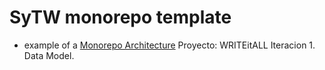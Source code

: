 # SyTW monorepo template

* example of a [Monorepo Architecture](https://levelup.gitconnected.com/monorepo-architecture-with-simple-example-484ca725bf2c) 
Proyecto: WRITEitALL
Iteracion 1. Data Model.
